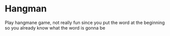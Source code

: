 # Hangman

Play hangmane game, not really fun since you put the word at the beginning so you already know what the word is gonna be
